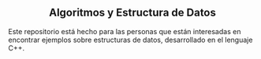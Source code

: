 <div style="text-align: center !important;">
  
  ## Algoritmos y Estructura de Datos
  
</div>

Este repositorio está hecho para las personas que están interesadas en encontrar ejemplos sobre estructuras de datos, desarrollado en el lenguaje C++.
